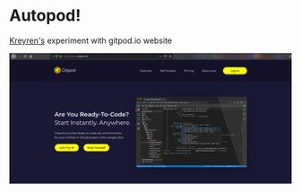 # Autopod!

[Kreyren's](https://github.com/kreyren) experiment with gitpod.io website

![preview](img/preview.png)
